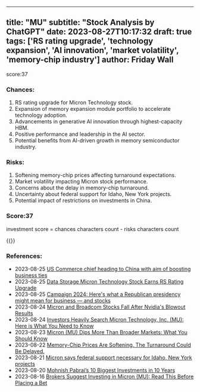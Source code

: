 
---
title: "MU"
subtitle: "Stock Analysis by ChatGPT"
date: 2023-08-27T10:17:32
draft: true
tags: ['RS rating upgrade', 'technology expansion', 'AI innovation', 'market volatility', 'memory-chip industry']
author: Friday Wall
---

score:37
### Chances:
1. RS rating upgrade for Micron Technology stock.
2. Expansion of memory expansion module portfolio to accelerate technology adoption.
3. Advancements in generative AI innovation through highest-capacity HBM.
4. Positive performance and leadership in the AI sector.
5. Potential benefits from AI-driven growth in memory semiconductor industry.
### Risks:
1. Softening memory-chip prices affecting turnaround expectations.
2. Market volatility impacting Micron stock performance.
3. Concerns about the delay in memory-chip turnaround.
4. Uncertainty about federal support for Idaho, New York projects.
5. Potential impact of restrictions on investments in China.
### Score:37
investment score = chances characters count - risks characters count

{{<tradingview symbol="NASDAQ:MU">}}
### References:
- 2023-08-25 [US Commerce chief heading to China with aim of boosting business ties](https://ca.finance.yahoo.com/news/us-commerce-chief-heading-china-140152721.html?.tsrc=rss)
- 2023-08-25 [Data Storage Micron Technology Stock Earns RS Rating Upgrade](https://finance.yahoo.com/m/1fcf4de6-77e3-3ed8-a53d-0c98fb3a94b8/data-storage-micron.html?.tsrc=rss)
- 2023-08-25 [Campaign 2024: Here's what a Republican presidency might mean for business — and stocks](https://finance.yahoo.com/news/campaign-2024-heres-what-a-republican-presidency-might-mean-for-business--and-stocks-175823294.html?.tsrc=rss)
- 2023-08-24 [Micron and Broadcom Stocks Fall After Nvidia's Blowout Results](https://finance.yahoo.com/m/add74885-abfc-3cfc-8705-75d722d8c10d/micron-and-broadcom-stocks.html?.tsrc=rss)
- 2023-08-24 [Investors Heavily Search Micron Technology, Inc. (MU): Here is What You Need to Know](https://finance.yahoo.com/news/investors-heavily-search-micron-technology-130011635.html?.tsrc=rss)
- 2023-08-23 [Micron (MU) Dips More Than Broader Markets: What You Should Know](https://finance.yahoo.com/news/micron-mu-dips-more-broader-214514455.html?.tsrc=rss)
- 2023-08-22 [Memory-Chip Prices Are Softening. The Turnaround Could Be Delayed.](https://finance.yahoo.com/m/81644b61-af0a-3c3c-88ef-52161b3c6e2c/memory-chip-prices-are.html?.tsrc=rss)
- 2023-08-21 [Micron says federal support necessary for Idaho, New York projects](https://finance.yahoo.com/news/micron-says-federal-support-necessary-135018914.html?.tsrc=rss)
- 2023-08-20 [Mohnish Pabrai’s 10 Biggest Investments in 10 Years](https://finance.yahoo.com/news/mohnish-pabrai-10-biggest-investments-230416410.html?.tsrc=rss)
- 2023-08-16 [Brokers Suggest Investing in Micron (MU): Read This Before Placing a Bet](https://finance.yahoo.com/news/brokers-suggest-investing-micron-mu-133006244.html?.tsrc=rss)


                